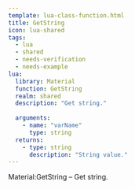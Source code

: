 ```yaml
---
template: lua-class-function.html
title: GetString
icon: lua-shared
tags:
  - lua
  - shared
  - needs-verification
  - needs-example
lua:
  library: Material
  function: GetString
  realm: shared
  description: "Get string."
  
  arguments:
    - name: "varName"
      type: string
  returns:
    - type: string
      description: "String value."
---
```


<div class="lua__search__keywords">
Material:GetString &#x2013; Get string.
</div>
